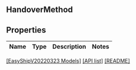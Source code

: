 ## HandoverMethod

## Properties

Name | Type | Description | Notes
------------ | ------------- | ------------- | -------------

[[EasyShipV20220323 Models]](../) [[API list]](../../Api) [[README]](../../../README.md)
